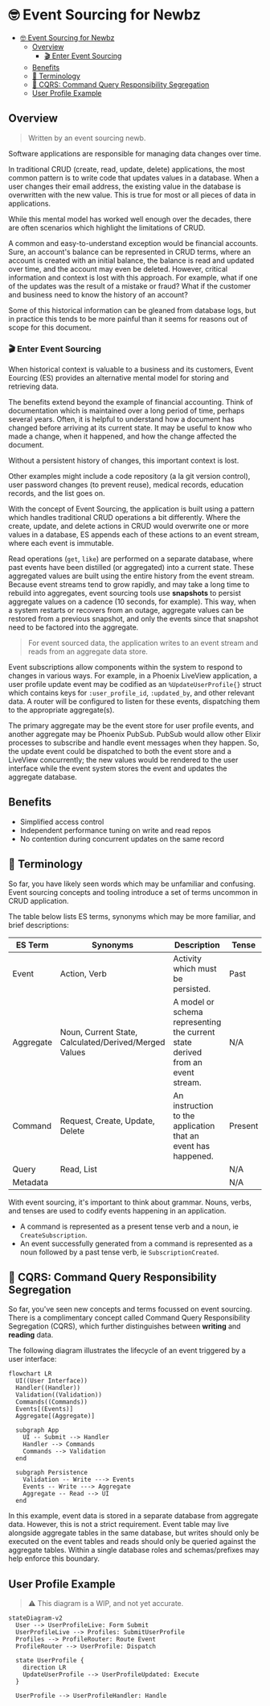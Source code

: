 # 🤓 Event Sourcing for Newbz

- [🤓 Event Sourcing for Newbz](#-event-sourcing-for-newbz)
  - [Overview](#overview)
    - [🎬 Enter Event Sourcing](#-enter-event-sourcing)
  - [Benefits](#benefits)
  - [📓 Terminology](#-terminology)
  - [🍱 CQRS: Command Query Responsibility Segregation](#-cqrs-command-query-responsibility-segregation)
  - [User Profile Example](#user-profile-example)


## Overview

> Written by an event sourcing newb.

Software applications are responsible for managing data changes over time.

In traditional CRUD (create, read, update, delete) applications, the most common pattern is to write code that updates values in a database. When a user changes their email address, the existing value in the database is overwritten with the new value. This is true for most or all pieces of data in applications.

While this mental model has worked well enough over the decades, there are often scenarios which highlight the limitations of CRUD.

A common and easy-to-understand exception would be financial accounts. Sure, an account's balance can be represented in CRUD terms, where an account is created with an initial balance, the balance is read and updated over time, and the account may even be deleted. However, critical information and context is lost with this approach. For example, what if one of the updates was the result of a mistake or fraud? What if the customer and business need to know the history of an account?

Some of this historical information can be gleaned from database logs, but in practice this tends to be more painful than it seems for reasons out of scope for this document.

### 🎬 Enter Event Sourcing

When historical context is valuable to a business and its customers, Event Eourcing (ES) provides an alternative mental model for storing and retrieving data.

The benefits extend beyond the example of financial accounting. Think of documentation which is maintained over a long period of time, perhaps several years. Often, it is helpful to understand how a document has changed before arriving at its current state. It may be useful to know who made a change, when it happened, and how the change affected the document.

Without a persistent history of changes, this important context is lost.

Other examples might include a code repository (a la git version control), user password changes (to prevent reuse), medical records, education records, and the list goes on.

With the concept of Event Sourcing, the application is built using a pattern which handles traditional CRUD operations a bit differently. Where the create, update, and delete actions in CRUD would overwrite one or more values in a database, ES appends each of these actions to an event stream, where each event is immutable.

Read operations (`get`, `like`) are performed on a separate database, where past events have been distilled (or aggregated) into a current state. These aggregated values are built using the entire history from the event stream. Because event streams tend to grow rapidly, and may take a long time to rebuild into aggregates, event sourcing tools use **snapshots** to persist aggregate values on a cadence (10 seconds, for example). This way, when a system restarts or recovers from an outage, aggregate values can be restored from a previous snapshot, and only the events since that snapshot need to be factored into the aggregate.

> For event sourced data, the application writes to an event stream and reads from an aggregate data store.

Event subscriptions allow components within the system to respond to changes in various ways. For example, in a Phoenix LiveView application, a user profile update event may be codified as an `%UpdateUserProfile{}` struct which contains keys for `:user_profile_id`, `:updated_by`, and other relevant data. A router will be configured to listen for these events, dispatching them to the appropriate aggregate(s).

The primary aggregate may be the event store for user profile events, and another aggregate may be Phoenix PubSub. PubSub would allow other Elixir processes to subscribe and handle event messages when they happen. So, the update event could be dispatched to both the event store and a LiveView concurrently; the new values would be rendered to the user interface while the event system stores the event and updates the aggregate database.

## Benefits

- Simplified access control
- Independent performance tuning on write and read repos
- No contention during concurrent updates on the same record

## 📓 Terminology

So far, you have likely seen words which may be unfamiliar and confusing. Event sourcing concepts and tooling introduce a set of terms uncommon in CRUD application.

The table below lists ES terms, synonyms which may be more familiar, and brief descriptions:

| ES Term   | Synonyms                                              | Description                                                                    | Tense   |
| --------- | ----------------------------------------------------- | ------------------------------------------------------------------------------ | ------- |
| Event     | Action, Verb                                          | Activity which must be persisted.                                              | Past    |
| Aggregate | Noun, Current State, Calculated/Derived/Merged Values | A model or schema representing the current state derived from an event stream. | N/A     |
| Command   | Request, Create, Update, Delete                       | An instruction to the application that an event has happened.                  | Present |
| Query     | Read, List                                            |                                                                                | N/A     |
| Metadata  |                                                       |                                                                                | N/A     |

With event sourcing, it's important to think about grammar. Nouns, verbs, and tenses are used to codify events happening in an application.

- A command is represented as a present tense verb and a noun, ie `CreateSubscription`.
- An event successfully generated from a command is represented as a noun followed by a past tense verb, ie `SubscriptionCreated`.

## 🍱 CQRS: Command Query Responsibility Segregation

So far, you've seen new concepts and terms focussed on event sourcing. There is a complimentary concept called Command Query Responsibility Segregation (CQRS), which further distinguishes between **writing** and **reading** data.

The following diagram illustrates the lifecycle of an event triggered by a user interface:

```mermaid
flowchart LR
  UI((User Interface))
  Handler((Handler))
  Validation((Validation))
  Commands((Commands))
  Events[(Events)]
  Aggregate[(Aggregate)]

  subgraph App
    UI -- Submit --> Handler
    Handler --> Commands
    Commands --> Validation
  end

  subgraph Persistence
    Validation -- Write ---> Events
    Events -- Write ---> Aggregate
    Aggregate -- Read --> UI
  end
```

In this example, event data is stored in a separate database from aggregate data. However, this is not a strict requirement. Event table may live alongside aggregate tables in the same database, but writes should only be executed on the event tables and reads should only be queried against the aggregate tables. Within a single database roles and schemas/prefixes may help enforce this boundary.

## User Profile Example

> ⚠️ This diagram is a WIP, and not yet accurate.

```mermaid
stateDiagram-v2
  User --> UserProfileLive: Form Submit
  UserProfileLive --> Profiles: SubmitUserProfile
  Profiles --> ProfileRouter: Route Event
  ProfileRouter --> UserProfile: Dispatch

  state UserProfile {
    direction LR
    UpdateUserProfile --> UserProfileUpdated: Execute
  }

  UserProfile --> UserProfileHandler: Handle
```
